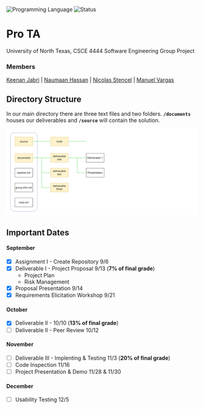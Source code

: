 <!-- using shields.io for status buttons -->
![Programming Language](https://img.shields.io/badge/Language-Javascript-blue.svg)
![Status](https://img.shields.io/badge/Version-0.0.2-brightgreen.svg)


# Pro TA
University of North Texas, CSCE 4444 Software Engineering Group Project 
### Members
[Keenan Jabri](#) | [Naumaan Hassan](#) | [Nicolas Stencel](#) | [Manuel Vargas](#)

## Directory Structure
In our main directory there are three text files and two folders. **`/documents`** houses our deliverables and **`/source`** will contain the solution.

![directory structure](source/build/git/img/directory_structure.png)

## Important Dates
#### September
- [x] Assignment I - Create Repository 9/6
- [x] Deliverable I - Project Proposal 9/13 (**7% of final grade**)
   - Project Plan
   - Risk Management
- [x] Proposal Presentation 9/14
- [x] Requirements Elicitation Workshop 9/21

#### October
- [x] Deliverable II - 10/10 (**13% of final grade**)
- [ ] Deliverable II - Peer Review 10/12

#### November
- [ ] Deliverable III - Implenting & Testing 11/3 (**20% of final grade**)
- [ ] Code Inspection 11/16
- [ ] Project Presentation & Demo 11/28 & 11/30

#### December
- [ ] Usability Testing 12/5
